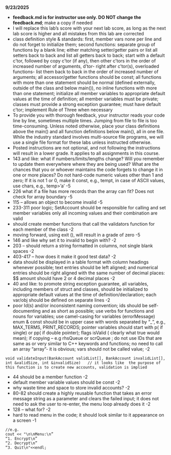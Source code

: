 
**9/23/2025**
*  **feedback.md is for instructor use only. DO NOT change the feedback.md**; make a copy if needed
* I will replace this lab’s score with your next lab score, as long as the next lab score is higher and all mistakes from this lab are corrected
* class definition style & standards:  first, member vars  none per line and do not forget to initialize them;  second functions: separate group of functions  by a blank line; either matching setter/getter pairs or list all setters back to back and list all getters back to back; start with a default c’tor, followed by  copy c’tor (if any), then other c’tors in the order of increased number of arguments, d’tor- right after c’tor(s), overloaded functions- list them back to back in the order of increased number of arguments;  all accessor/getter functions should be const; all functions with more than one statement should be normal (defined externally, outside of the class and below main()), no inline functions with more than one statement; initialize all member variables to appropriate default values at the time of definition; all member variables must be private; classes must provide a strong exception guarantee; must have default c’tor; implement Rule of Three when necessary
* To provide you with thorough feedback, your instructor reads your code line by line, sometimes multiple times. Jumping from file to file is too time-consuming. Unless noted otherwise, place your class definitions above the main()  and all function definitions below main(), all in one file. While the industry standard involves multi-source file programs, we will use a single file format for these labs unless instructed otherwise.
* Posted instructions are not optional, and not following the instructions will result in a lower grade. It applies to all assignments in this course.
* 143 and like: what if numbers/limits/lengths change? Will you remember to update them everywhere where they are being used? What are the chances that you or whoever maintains the code forgets to change it in one or more places?  Do not hard-code numeric values other than 1 and zero; If it is not 1 or 0, make it const, e.g., tempt, in case of ASCII values, use chars, e.g., temp>’a’ -5
* 226 what if a file has more records than the array can fit?  Does not check for array boundary -5
* 115 – allows an object to become invalid -5
* 233-311  poor logic; SetAccount should be responsible for calling and set member variables only all incoming values and their combination are valid
* should create member functions that call the validators function for each member of the class -2 
* moving forward, using exit (), will result in a grade of zero -5
* 146 and like why set it to invalid to begin with? -2
* 203 – should return a string formatted in columns, not single blank spaces -2
* 403-417 – how does it make it good test data? -2
* data should be displayed in a table format with column headings whenever possible; text entries should be left aligned; and numerical entries should be right aligned with the same number of decimal places: $$ amount should have 2 or 4 decimal places -2
* 40 and like: to promote string exception guarantee, all variables, including members of struct and classes, should be initialized to appropriate default values at the time of definition/declaration; each var/obj should be defined on separate lines -2
* poor Id(s)  and/or inconsistent naming convention; ids should be self-documenting and as short as possible; use verbs for functions and nouns for variables; use camel-casing for variables (errorMessage) enum & const should be in upper case with words separated by “_”, e.g., MAX_TERMS, PRINT_RECORDS; pointer variables should start with p( if single)  or pp( if double pointer); flags isValid ( clearly what true would mean); if copying – e.g rhsQueue or scrQueue ; do not use IDs that are same as or very similar to C++  keywords and functions; no need to call an array “array”- it is obvious; vars should not be called value; -2
```text
void validateInput(BankAccount validList[], BankAccount invalidList[], int &validSize, int &invalidSize)   // it looks like  the purpose of this function is to create new accounts, validation is implied

```
* 44 should be a member function -2
* default member variable values should be const -2
* why waste time and space to store invalid accounts?  -2
* 80-82 should create a highly reusable function that takes an error message string as a parameter and clears the failed input; it does not need to ask the user to re-enter, the menu loop already does it  -2
* 128 – what for?  -2
* hard to read menu in the code; it should look similar to it appearance on a screen -1
```text
//e.g.
cout << "\n\nMenu:\n”
“1. Encrypt\n”
“2. Decrypt\n”
“3. Quit\n"<<endl;
```
